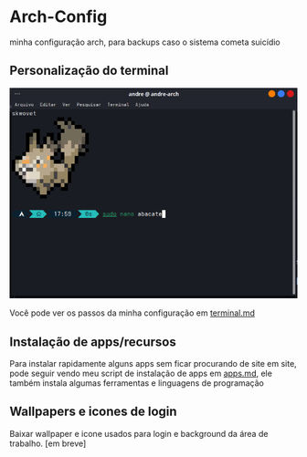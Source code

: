 # Arch-Config
minha configuração arch, para backups caso o sistema cometa suicídio

## Personalização do terminal
![imagem do terminal](terminal.png)

Você pode ver os passos da minha configuração em [terminal.md](https://github.com/AndreKaled/Arch-Config/blob/main/terminal.md)

## Instalação de apps/recursos

Para instalar rapidamente alguns apps sem ficar procurando de site em site, pode seguir vendo meu script de instalação de apps em [apps.md](https://github.com/AndreKaled/Arch-Config/blob/main/apps.md), ele também instala algumas ferramentas e linguagens de programação

## Wallpapers e icones de login

Baixar wallpaper e icone usados para login e background da área de trabalho.
[em breve]